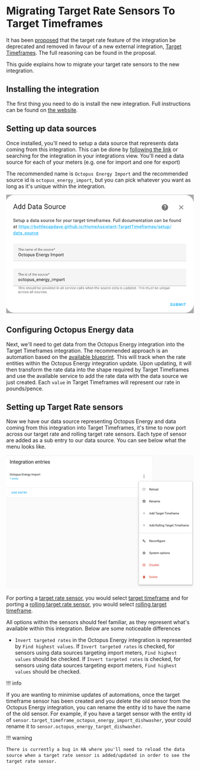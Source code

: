 # Migrating Target Rate Sensors To Target Timeframes

It has been [proposed](https://github.com/BottlecapDave/HomeAssistant-OctopusEnergy/discussions/1305) that the target rate feature of the integration be deprecated and removed in favour of a new external integration, [Target Timeframes](https://bottlecapdave.github.io/HomeAssistant-TargetTimeframes/). The full reasoning can be found in the proposal.

This guide explains how to migrate your target rate sensors to the new integration.

## Installing the integration

The first thing you need to do is install the new integration. Full instructions can be found on [the website](https://bottlecapdave.github.io/HomeAssistant-TargetTimeframes/#how-to-install).

## Setting up data sources

Once installed, you'll need to setup a data source that represents data coming from this integration. This can be done by [following the link](https://my.home-assistant.io/redirect/config_flow_start/?domain=target_timeframes) or searching for the integration in your integrations view. You'll need a data source for each of your meters (e.g. one for import and one for export)

The recommended name is `Octopus Energy Import` and the recommended source id is `octopus_energy_import`, but you can pick whatever you want as long as it's unique within the integration.

![Data Source window](../assets/target_timeframes_data_source.png)

## Configuring Octopus Energy data

Next, we'll need to get data from the Octopus Energy integration into the Target Timeframes integration. The recommended approach is an automation based on the [available blueprint](https://bottlecapdave.github.io/HomeAssistant-TargetTimeframes/blueprints/#octopus-energy). This will track when the rate entities within the Octopus Energy integration update. Upon updating, it will then transform the rate data into the shape required by Target Timeframes and use the available service to add the rate data with the data source we just created. Each `value` in Target Timeframes will represent our rate in pounds/pence.

## Setting up Target Rate sensors

Now we have our data source representing Octopus Energy and data coming from this integration into Target Timeframes, it's time to now port across our target rate and rolling target rate sensors. Each type of sensor are added as a sub entry to our data source. You can see below what the menu looks like.

![Integration sub menu](../assets/target_timeframes_sub_menu.png)

For porting a [target rate sensor](../setup/target_rate.md), you would select [target timeframe](https://bottlecapdave.github.io/HomeAssistant-TargetTimeframes/setup/target_timeframe/) and for porting a [rolling target rate sensor](../setup/rolling_target_rate.md), you would select [rolling target timeframe](https://bottlecapdave.github.io/HomeAssistant-TargetTimeframes/setup/rolling_target_timeframe/).

All options within the sensors should feel familiar, as they represent what's available within this integration. Below are some noticeable differences

* `Invert targeted rates` in the Octopus Energy integration is represented by `Find highest values`. If `Invert targeted rates` is checked, for sensors using data sources targeting import meters, `Find highest values` should be checked. If `Invert targeted rates` is checked, for sensors using data sources targeting export meters, `Find highest values` should be checked.

!!! info

  If you are wanting to minimise updates of automations, once the target timeframe sensor has been created and you delete the old sensor from the Octopus Energy integration, you can rename the entity id to have the name of the old sensor. For example, if you have a target sensor with the entity id of `sensor.target_timeframe_octopus_energy_import_dishwasher`, your could rename it to `sensor.octopus_energy_target_dishwasher`.

!!! warning

    There is currently a bug in HA where you'll need to reload the data source when a target rate sensor is added/updated in order to see the target rate sensor.